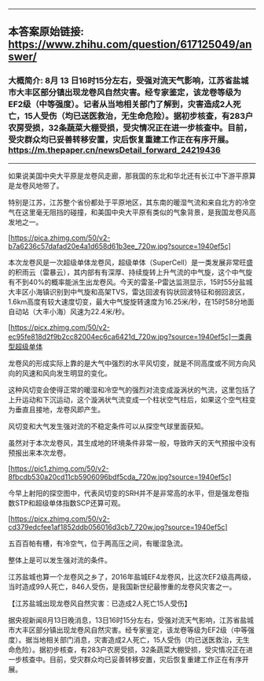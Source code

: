 ----------------------------------------
## 本答案原始链接: https://www.zhihu.com/question/617125049/answer/
### 大概简介: 8月 13 日16时15分左右，受强对流天气影响，江苏省盐城市大丰区部分镇出现龙卷风自然灾害。经专家鉴定，该龙卷等级为EF2级（中等强度）。记者从当地相关部门了解到，灾害造成2人死亡，15人受伤（均已送医救治，无生命危险）。据初步核查，有283户农房受损，32条蔬菜大棚受损，受灾情况正在进一步核查中。目前，受灾群众均已妥善转移安置，灾后恢复重建工作正在有序开展。https://m.thepaper.cn/newsDetail_forward_24219436
----------------------------------------
如果说美国中央大平原是龙卷风走廊，那我国的东北和华北还有长江中下游平原算是龙卷风地带了。

特别是江苏，江苏整个省份都处于平原地区，其东南的暖湿气流和来自北方的冷空气在这里毫无阻挡的碰撞，和美国中央大平原有类似的气象背景，是我国龙卷风高发地之一。

[https://pica.zhimg.com/50/v2-b7a6236c57dafad20e4a1d658d61b3ee_720w.jpg?source=1940ef5c]

本次龙卷风是一次超级单体龙卷风，超级单体（SuperCell）是一类发展非常旺盛的积雨云（雷暴云），其内部有有深厚、持续旋转上升气流的中气旋，这个中气旋有不到40%的概率能派生出龙卷风。今天的雷圣-P雷达监测显示，15时55分盐城大丰区小海镇识别到中气旋和高架TVS，雷达回波有钩状回波特征和弱回波区，1.6km高度有较大速度切变，最大中气旋旋转速度为16.25米/秒，在15时58分地面自动站（大丰小海）风速为22.4米/秒。

[https://picx.zhimg.com/50/v2-ec95fe818d2f9b2cc82004ec6ca6421d_720w.jpg?source=1940ef5c]一类典型超级单体

龙卷风的形成实际上靠的是大气中强烈的水平风切变，就是不同高度或不同方向风向的风速和风向发生明显的变化。

这种风切变会使得正常的暖湿和冷空气的强烈对流变成漩涡状的气流，这里包括了上升运动和下沉运动，这个漩涡状气流变成一个柱状空气柱后，如果这个空气柱变为垂直且接地，龙卷风即产生。

风切变和大气发生强对流的不稳定条件可以从探空气球里面获知。

虽然对于本次龙卷风，其生成地的环境条件非常一般，导致昨天的天气预报中没有预报出来本次龙卷。

[https://pic1.zhimg.com/50/v2-8fbcdb530a20cd11cb5906096bdf5cda_720w.jpg?source=1940ef5c]

今早上射阳的探空图中，代表风切变的SRH并不是非常高的水平，但是强龙卷指数STP和超级单体指数SCP还算可观。

[https://picx.zhimg.com/50/v2-cd379edcfee1af1852ddb056016d3cb7_720w.jpg?source=1940ef5c]

五百百帕有槽，有冷空气，位于两高压之间，有暖湿急流。

整体上是可以发生强对流的条件。

江苏盐城也算一个龙卷风之乡了，2016年盐城EF4龙卷风，比这次EF2级高两级，当时造成99人死亡，846人受伤，是我国新世纪最惨重的龙卷风灾害之一。

【江苏盐城出现龙卷风自然灾害：已造成2人死亡15人受伤】

据央视新闻8月13日晚消息，13日16时15分左右，受强对流天气影响，江苏省盐城市大丰区部分镇出现龙卷风自然灾害。经专家鉴定，该龙卷等级为EF2级（中等强度）。据当地相关部门消息，灾害造成2人死亡，15人受伤（均已送医救治，无生命危险）。据初步核查，有283户农房受损，32条蔬菜大棚受损，受灾情况正在进一步核查中。目前，受灾群众均已妥善转移安置，灾后恢复重建工作正在有序开展。